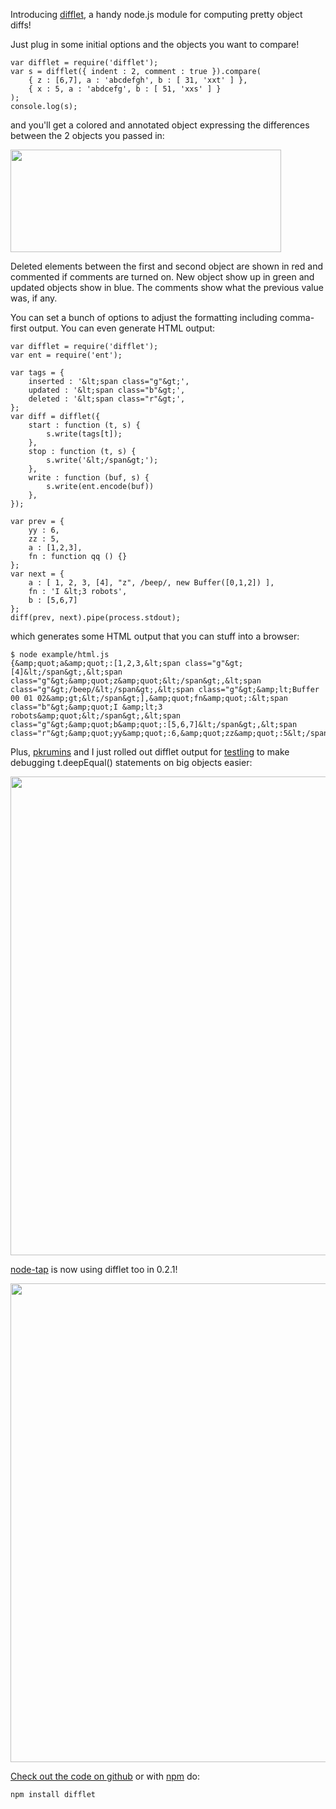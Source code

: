 Introducing <a href="https://github.com/substack/difflet">difflet</a>,
a handy node.js module for computing pretty object diffs!
</p>

<p>
Just plug in some initial options and the objects you want to compare!
</p>

```
var difflet = require('difflet');
var s = difflet({ indent : 2, comment : true }).compare(
    { z : [6,7], a : 'abcdefgh', b : [ 31, 'xxt' ] },
    { x : 5, a : 'abdcefg', b : [ 51, 'xxs' ] }
);
console.log(s);
```

<p>
and you'll get a colored and annotated object expressing the differences between
the 2 objects you passed in:
</p>

<div>
<img src="http://substack.net/images/screenshots/difflet_object_comments.png"
width="433" height="164">
</div>

<p>
Deleted elements between the first and second object are shown in red and
commented if comments are turned on.
New object show up in green and updated objects show in blue.
The comments show what the previous value was, if any.
</p>

<p>
You can set a bunch of options to adjust the formatting including comma-first
output. You can even generate HTML output:
</p>

```
var difflet = require('difflet');
var ent = require('ent');

var tags = {
    inserted : '&lt;span class="g"&gt;',
    updated : '&lt;span class="b"&gt;',
    deleted : '&lt;span class="r"&gt;',
};
var diff = difflet({
    start : function (t, s) {
        s.write(tags[t]);
    },
    stop : function (t, s) {
        s.write('&lt;/span&gt;');
    },
    write : function (buf, s) {
        s.write(ent.encode(buf))
    },
});

var prev = {
    yy : 6,
    zz : 5,
    a : [1,2,3],
    fn : function qq () {}
};
var next = {
    a : [ 1, 2, 3, [4], "z", /beep/, new Buffer([0,1,2]) ],
    fn : 'I &lt;3 robots',
    b : [5,6,7]
};
diff(prev, next).pipe(process.stdout);
```

<p>
which generates some HTML output that you can stuff into a browser:
</p>

```
$ node example/html.js 
{&amp;quot;a&amp;quot;:[1,2,3,&lt;span class="g"&gt;[4]&lt;/span&gt;,&lt;span class="g"&gt;&amp;quot;z&amp;quot;&lt;/span&gt;,&lt;span class="g"&gt;/beep/&lt;/span&gt;,&lt;span class="g"&gt;&amp;lt;Buffer 00 01 02&amp;gt;&lt;/span&gt;],&amp;quot;fn&amp;quot;:&lt;span class="b"&gt;&amp;quot;I &amp;lt;3 robots&amp;quot;&lt;/span&gt;,&lt;span class="g"&gt;&amp;quot;b&amp;quot;:[5,6,7]&lt;/span&gt;,&lt;span class="r"&gt;&amp;quot;yy&amp;quot;:6,&amp;quot;zz&amp;quot;:5&lt;/span&gt;}
```

<p>
Plus,
<a href="http://catonmat.net">pkrumins</a> and I just rolled out difflet output
for <a href="http://testling.com">testling</a> to make debugging
<span class="code">t.deepEqual()</span> statements on big objects easier:
</p>

<div>
<img src="http://substack.net/images/screenshots/testling_using_difflet.png"
width="681" height="766">
</div>

<p>
<a href="https://github.com/isaacs/node-tap">node-tap</a> is now using
difflet too in 0.2.1!
</p>

<div>
<img src="http://substack.net/images/screenshots/tap_using_difflet.png"
width="681" height="766">
</div>

<p>
<a href="https://github.com/substack/difflet">Check out the code on github</a>
or with <a href="http://npmjs.org">npm</a> do:
</p>

```
npm install difflet
```
